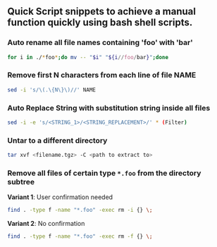 Quick Script snippets to achieve a manual function quickly using bash shell scripts.
------------------------------------------------------------------------------------

### Auto rename all file names containing 'foo' with 'bar'

```bash
for i in ./*foo*;do mv -- "$i" "${i//foo/bar}";done
```

### Remove first N characters from each line of file NAME

```bash
sed -i 's/\(.\{N\}\)//' NAME
```

### Auto Replace String with substitution string inside all files

```bash
sed -i -e 's/<STRING_1>/<STRING_REPLACEMENT>/' * (Filter)
```

### Untar to a different directory

```bash
tar xvf <filename.tgz> -C <path to extract to>
```

### Remove all files of certain type `*.foo` from the directory subtree

__Variant 1__: User confirmation needed

```bash
find . -type f -name "*.foo" -exec rm -i {} \;
```

__Variant 2__: No confirmation

```bash
find . -type f -name "*.foo" -exec rm -f {} \;
``` 